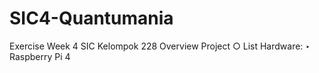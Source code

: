 # SIC4-Quantumania
Exercise Week 4 SIC Kelompok 228
Overview Project
  ○ List Hardware:
    ‣ Raspberry Pi 4